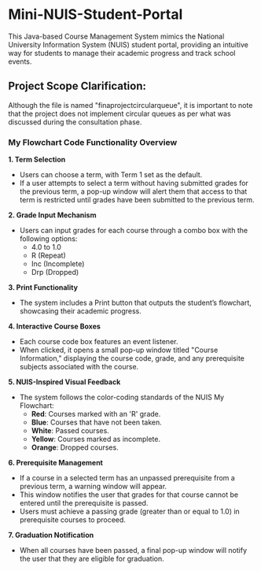 # Mini-NUIS-Student-Portal
This Java-based Course Management System mimics the National University Information System (NUIS) 
student portal, providing an intuitive way for students to manage their academic progress and track 
school events.

## Project Scope Clarification: 
Although the file is named "finaprojectcircularqueue", it is important to note that the project 
does not implement circular queues as per what was discussed during the 
consultation phase.

### My Flowchart Code Functionality Overview

**1. Term Selection**  
- Users can choose a term, with Term 1 set as the default.  
- If a user attempts to select a term without having submitted grades for the previous term, a pop-up window will alert them that access to that term is restricted until grades have been submitted to the previous term.  

**2. Grade Input Mechanism**  
- Users can input grades for each course through a combo box with the following options:  
  - 4.0 to 1.0  
  - R (Repeat)  
  - Inc (Incomplete)  
  - Drp (Dropped)  

**3. Print Functionality**  
- The system includes a Print button that outputs the student’s flowchart, showcasing their academic progress.  

**4. Interactive Course Boxes**  
- Each course code box features an event listener.  
- When clicked, it opens a small pop-up window titled "Course Information," displaying the course code, grade, and any prerequisite subjects associated with the course.  

**5. NUIS-Inspired Visual Feedback**  
- The system follows the color-coding standards of the NUIS My Flowchart:  
  - **Red**: Courses marked with an 'R' grade.  
  - **Blue**: Courses that have not been taken.  
  - **White**: Passed courses.  
  - **Yellow**: Courses marked as incomplete.  
  - **Orange**: Dropped courses.  

**6. Prerequisite Management**  
- If a course in a selected term has an unpassed prerequisite from a previous term, a warning window will appear.  
- This window notifies the user that grades for that course cannot be entered until the prerequisite is passed.  
- Users must achieve a passing grade (greater than or equal to 1.0) in prerequisite courses to proceed.  

**7. Graduation Notification**  
- When all courses have been passed, a final pop-up window will notify the user that they are eligible for graduation. 
